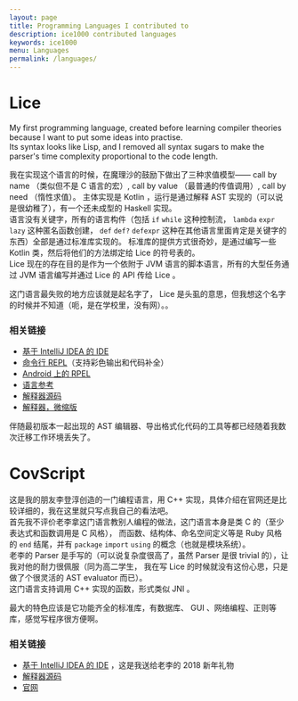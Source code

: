 ```yaml
---
layout: page
title: Programming Languages I contributed to
description: ice1000 contributed languages
keywords: ice1000
menu: Languages
permalink: /languages/
---
```



# Lice

My first programming language, created before learning compiler theories because I want to put some ideas into practise.  
Its syntax looks like Lisp, and I removed all syntax sugars to make the parser's time complexity proportional to the code length.


我在实现这个语言的时候，在魔理沙的鼓励下做出了三种求值模型—— call by name （类似但不是 C 语言的宏）,
call by value （最普通的传值调用）, call by need （惰性求值）。
主体实现是 Kotlin ，运行是通过解释 AST 实现的（可以说是很幼稚了），有一个还未成型的 Haskell 实现。  
语言没有关键字，所有的语言构件（包括 `if` `while` 这种控制流， `lambda` `expr` `lazy` 这种匿名函数创建，
`def` `def?` `defexpr` 这种在其他语言里面肯定是关键字的东西）全部是通过标准库实现的。
标准库的提供方式很奇妙，是通过编写一些 Kotlin 类，然后将他们的方法绑定给 Lice 的符号表的。  
Lice 现在的存在目的是作为一个依附于 JVM 语言的脚本语言，所有的大型任务通过 JVM 语言编写并通过 Lice 的 API
传给 Lice 。

这门语言最失败的地方应该就是起名字了， Lice 是头虱的意思，但我想这个名字的时候并不知道（呃，是在学校里，没有网）。。

### 相关链接

+ [基于 IntelliJ IDEA 的 IDE](https://plugins.jetbrains.com/plugin/10319-lice)
+ [命令行 REPL](https://github.com/lice-lang/ldk)（支持彩色输出和代码补全）
+ [Android 上的 RPEL](https://github.com/lice-lang/lice-android)
+ [语言参考](https://github.com/lice-lang/lice-reference)
+ [解释器源码](https://github.com/lice-lang/lice)
+ [解释器，微缩版](https://github.com/lice-lang/lice-tiny)

伴随最初版本一起出现的 AST 编辑器、导出格式化代码的工具等都已经随着我数次迁移工作环境丢失了。

# CovScript

这是我的朋友李登淳创造的一门编程语言，用 C++ 实现，具体介绍在官网还是比较详细的，我在这里就只写点我自己的看法吧。  
首先我不评价老李拿这门语言教别人编程的做法，这门语言本身是类 C 的（至少表达式和函数调用是 C 风格），
而函数、结构体、命名空间定义等是 Ruby 风格的 `end` 结尾，并有 `package` `import` `using` 的概念（也就是模块系统）。  
老李的 Parser 是手写的（可以说复杂度很高了，虽然 Parser 是很 trivial 的），让我对他的耐力很佩服（同为高二学生，
我在写 Lice 的时候就没有这份心思，只是做了个很灵活的 AST evaluator 而已）。  
这门语言支持调用 C++ 实现的函数，形式类似 JNI 。

最大的特色应该是它功能齐全的标准库，有数据库、 GUI 、网络编程、正则等库，感觉写程序很方便啊。

### 相关链接

+ [基于 IntelliJ IDEA 的 IDE](https://plugins.jetbrains.com/plugin/10326-covscript/) ，这是我送给老李的 2018 新年礼物
+ [解释器源码](https://github.com/covscript/covscript)
+ [官网](http://covscript.org)
